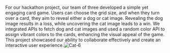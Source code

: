 For our hackathon project, our team of three developed a simple yet engaging card game. Users can choose the grid size, and when they turn over a card, they aim to reveal either a dog or cat image. Revealing the dog image results in a loss, while uncovering the cat image leads to a win. We integrated APIs to fetch dog and cat images and used a random color API to assign vibrant colors to the cards, enhancing the visual appeal of the game. This project showcased our ability to collaborate effectively and create an interactive user experience.![Cat-6](https://github.com/user-attachments/assets/d779bc40-1959-480a-9f64-0d9563c9e496)
